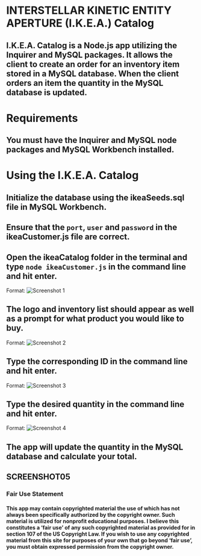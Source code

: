 # INTERSTELLAR KINETIC ENTITY APERTURE (I.K.E.A.) Catalog
## I.K.E.A. Catalog is a Node.js app utilizing the Inquirer and MySQL packages. It allows the client to create an order for an inventory item stored in a MySQL database. When the client orders an item the quantity in the MySQL database is updated.

# Requirements
## You must have the Inquirer and MySQL node packages and MySQL Workbench installed.

# Using the I.K.E.A. Catalog
## Initialize the database using the ikeaSeeds.sql file in MySQL Workbench.
## Ensure that the `port`, `user` and `password` in the ikeaCustomer.js file are correct.
## Open the ikeaCatalog folder in the terminal and type `node ikeaCustomer.js` in the command line and hit enter.
Format: ![Screenshot 1](/images/screenshot01.jpg)

## The logo and inventory list should appear as well as a prompt for what product you would like to buy.
Format: ![Screenshot 2](/images/screenshot02.jpg)

## Type the corresponding ID in the command line and hit enter.
Format: ![Screenshot 3](/images/screenshot03.jpg)

## Type the desired quantity in the command line and hit enter.
Format: ![Screenshot 4](/images/screenshot04.jpg)

## The app will update the quantity in the MySQL database and calculate your total.
## SCREENSHOT05

### Fair Use Statement
#### This app may contain copyrighted material the use of which has not always been specifically authorized by the copyright owner. Such material is utilized for nonprofit educational purposes. I believe this constitutes a ‘fair use’ of any such copyrighted material as provided for in section 107 of the US Copyright Law. If you wish to use any copyrighted material from this site for purposes of your own that go beyond ‘fair use’, you must obtain expressed permission from the copyright owner.